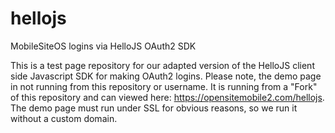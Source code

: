 hellojs
=======

MobileSiteOS logins via HelloJS OAuth2 SDK

This is a test page repository for our adapted version of the HelloJS client side Javascript SDK for making OAuth2 logins. Please note, the demo page in not running from this repository or username.  It is running from a "Fork" of this repository and can viewed here: https://opensitemobile2.com/hellojs. The demo page must run under SSL for obvious reasons, so we run it without a custom domain.
